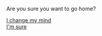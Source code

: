Are you sure you want to go home?

[I change my mind](../situations/start-abandoned-house.md)  
[I'm sure](you-win.md)